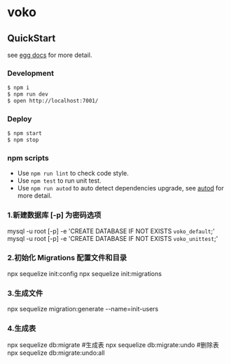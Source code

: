 # voko



## QuickStart

<!-- add docs here for user -->

see [egg docs][egg] for more detail.

### Development

```bash
$ npm i
$ npm run dev
$ open http://localhost:7001/
```

### Deploy

```bash
$ npm start
$ npm stop
```

### npm scripts

- Use `npm run lint` to check code style.
- Use `npm test` to run unit test.
- Use `npm run autod` to auto detect dependencies upgrade, see [autod](https://www.npmjs.com/package/autod) for more detail.


[egg]: https://eggjs.org


### 1.新建数据库 [-p] 为密码选项
mysql -u root [-p] -e 'CREATE DATABASE IF NOT EXISTS `voko_default`;'
mysql -u root [-p] -e 'CREATE DATABASE IF NOT EXISTS `voko_unittest`;'

### 2.初始化 Migrations 配置文件和目录
npx sequelize init:config
npx sequelize init:migrations

### 3.生成文件
npx sequelize migration:generate --name=init-users

### 4.生成表
npx sequelize db:migrate #生成表
npx sequelize db:migrate:undo #删除表
npx sequelize db:migrate:undo:all
